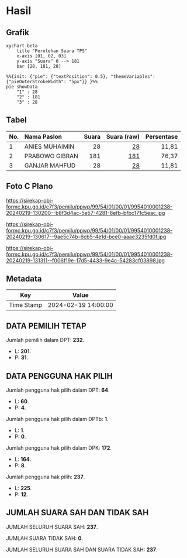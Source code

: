# Hasil

## Grafik

```mermaid
xychart-beta
    title "Perolehan Suara TPS"
    x-axis [01, 02, 03]
    y-axis "Suara" 0 --> 181
    bar [28, 181, 28]
```

```mermaid
%%{init: {"pie": {"textPosition": 0.5}, "themeVariables": {"pieOuterStrokeWidth": "5px"}} }%%
pie showData
    "1" : 28
    "2" : 181
    "3" : 28
```

## Tabel

| No. | Nama Paslon    | Suara | Suara (raw) | Persentase |
|:--- |:-------------- | -----:| -----------:| ----------:|
| 1   | ANIES MUHAIMIN | 28    | [28][p-1]   | 11,81      |
| 2   | PRABOWO GIBRAN | 181   | [181][p-2]  | 76,37      |
| 3   | GANJAR MAHFUD  | 28    | [28][p-3]   | 11,81      |


[p-1]: https://github.com/gigit-pemilu/pemilu-2024-99-luar-negeri/blob/main/pilpres/hitung-suara/sub/99-luar-negeri/sub/54-johor-bahru-malaysia/sub/01-johor-bahru-malaysia/sub/0001-johor-bahru-malaysia/sub/238-ksk-228/sub/paslon-1.txt
[p-2]: https://github.com/gigit-pemilu/pemilu-2024-99-luar-negeri/blob/main/pilpres/hitung-suara/sub/99-luar-negeri/sub/54-johor-bahru-malaysia/sub/01-johor-bahru-malaysia/sub/0001-johor-bahru-malaysia/sub/238-ksk-228/sub/paslon-2.txt
[p-3]: https://github.com/gigit-pemilu/pemilu-2024-99-luar-negeri/blob/main/pilpres/hitung-suara/sub/99-luar-negeri/sub/54-johor-bahru-malaysia/sub/01-johor-bahru-malaysia/sub/0001-johor-bahru-malaysia/sub/238-ksk-228/sub/paslon-3.txt

## Foto C Plano

https://sirekap-obj-formc.kpu.go.id/c7f3/pemilu/ppwp/99/54/01/00/01/9954010001238-20240219-130200--b8f3d4ac-5e57-4281-8efb-bfbc171c5eac.jpg

https://sirekap-obj-formc.kpu.go.id/c7f3/pemilu/ppwp/99/54/01/00/01/9954010001238-20240219-130617--9ae5c74b-6cb5-4e1d-bce0-aaae3235fd0f.jpg

https://sirekap-obj-formc.kpu.go.id/c7f3/pemilu/ppwp/99/54/01/00/01/9954010001238-20240219-131311--f006f19e-17d5-4433-9e4c-54283cf03898.jpg


## Metadata

| Key        | Value               |
| ---------- | ------------------- |
| Time Stamp | 2024-02-19 14:00:00 |


## DATA PEMILIH TETAP

Jumlah pemilih dalam DPT: **232**.
 * L: **201**.
 * P: **31**.

## DATA PENGGUNA HAK PILIH

Jumlah pengguna hak pilih dalam DPT: **64**.
 * L: **60**.
 * P: **4**.

Jumlah pengguna hak pilih dalam DPTb: **1**.
 * L: **1**.
 * P: **0**.

Jumlah pengguna hak pilih dalam DPK: **172**.
 * L: **164**.
 * P: **8**.

Jumlah pengguna hak pilih: **237**.
 * L: **225**.
 * P: **12**.

## JUMLAH SUARA SAH DAN TIDAK SAH

JUMLAH SELURUH SUARA SAH: **237**.

JUMLAH SUARA TIDAK SAH: **0**.

JUMLAH SELURUH SUARA SAH DAN SUARA TIDAK SAH: **237**.



